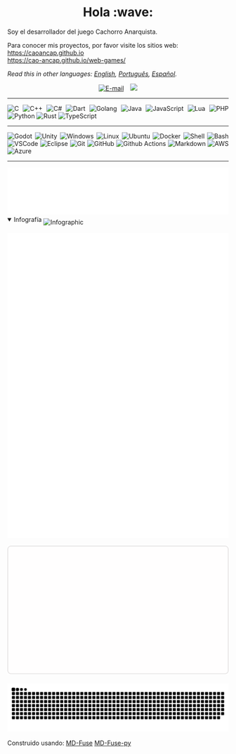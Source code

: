 <h1 align="center">Hola :wave:</h1>

Soy el desarrollador del juego Cachorro Anarquista.

Para conocer mis proyectos, por favor visite los sitios web:<br/>
https://caoancap.github.io <br/>
https://cao-ancap.github.io/web-games/

*Read this in other languages: [English](README.en.md), [Português](README.pt.md), [Español](README.es.md).*


<div align="center">
  <span>
    <a title="E-Mail" href="mailto:scx88v1va@mozmail.com">
      <img src="https://cdn.iconscout.com/icon/free/png-32/mail-1299-1100772.png" alt="E-mail"/><!--
 --></a>
  </span>
  &ensp;
  <span>
    <a title="Github" href="https://github.com/caoancap">
      <img src="https://cdn.iconscout.com/icon/free/png-32/github-108-438008.png"/><!--
 --></a>
  </span>
</div>

---

<div align="justify">
  <img title="C" alt="C" src="https://img.shields.io/badge/C-EEE?style=for-the-badge&logo=c&logoColor=00599C" />
  <img title="C++" alt="C++" src="https://img.shields.io/badge/C++-00599C?style=for-the-badge&logo=c%2B%2B&logoColor=white" />
  <img title="C#" alt="C#" src="https://img.shields.io/badge/C%23-239120?style=for-the-badge&logo=dotnet&logoColor=white" />
  <img title="Dart" alt="Dart" src="https://img.shields.io/badge/Dart-0175C2?style=for-the-badge&logo=dart&logoColor=white" />
  <img title="Golang" alt="Golang" src="https://img.shields.io/badge/GOLANG-007D9C.svg?&style=for-the-badge&logo=go&logoColor=white" />
  <img title="Java" alt="Java" src="https://img.shields.io/badge/JAVA-007396.svg?&style=for-the-badge&logo=openjdk&logoColor=white" />
  <img title="JavaScript" alt="JavaScript" src="https://img.shields.io/badge/JavaScript-323330?style=for-the-badge&logo=javascript&logoColor=F7DF1E" />
  <img title="Lua" alt="Lua" src="https://img.shields.io/badge/Lua-2C2D72?style=for-the-badge&logo=lua&logoColor=white" />
  <img title="PHP" alt="PHP" src="https://img.shields.io/badge/PHP-777BB4?style=for-the-badge&logo=php&logoColor=white" />
  <img title="Python" alt="Python" src="https://img.shields.io/badge/PYTHON-1E415E.svg?&style=for-the-badge&logo=python&logoColor=FFE56B" />
  <img title="Rust" alt="Rust" src="https://img.shields.io/badge/Rust-000?style=for-the-badge&logo=rust&logoColor=white" />
  <img title="TypeScript" alt="TypeScript" src="https://img.shields.io/badge/TypeScript-007ACC?style=for-the-badge&logo=typescript&logoColor=white" />
</div>

---

<div align="justify">
  <img title="Godot" alt="Godot" src="https://img.shields.io/badge/Godot-333639?style=for-the-badge&logo=godot-engine&logoColor=478CBF" />
  <img title="Unity" alt="Unity" src="https://img.shields.io/badge/Unity-EEE?style=for-the-badge&logo=unity&logoColor=black" />
  <img title="Windows" alt="Windows" src="https://img.shields.io/badge/Windows-0078D6?style=for-the-badge&logo=windows&logoColor=white" />
  <img title="Linux" alt="Linux" src="https://img.shields.io/badge/LINUX-185886?style=for-the-badge&logo=linux&logoColor=55A7CC" />
  <img title="Ubuntu" alt="Ubuntu" src="https://img.shields.io/badge/Ubuntu-333?style=for-the-badge&logo=ubuntu&logoColor=E95420" />
  <img title="Docker" alt="Docker" src="https://img.shields.io/badge/Docker-2496ED?style=for-the-badge&logo=docker&logoColor=white" />
  <img title="Shell" alt="Shell" src="https://img.shields.io/badge/Shell-000?style=for-the-badge&logo=gnu-bash&logoColor=white" />
  <img title="Bash" alt="Bash" src="https://img.shields.io/badge/GNU%20Bash-4EAA25?style=for-the-badge&logo=GNU%20Bash&logoColor=white" />
  <img title="VSCode" alt="VSCode" src="https://img.shields.io/badge/vscode-2C2C32.svg?style=for-the-badge&logo=visualstudiocode&logoColor=0066B8" />
  <img title="Eclipse" alt="Eclipse" src="https://img.shields.io/badge/Eclipse-2C2255?style=for-the-badge&logo=eclipse&logoColor=white" />
  <img title="Git" alt="Git" src="https://img.shields.io/badge/GIT-EEE.svg?&style=for-the-badge&logo=git&logoColor=F05033" />
  <img title="GitHub" alt="GitHub" src="https://img.shields.io/badge/GITHUB-9CDAF0.svg?&style=for-the-badge&logo=github&logoColor=black" />
  <img title="Github Actions" alt="Github Actions" src="https://img.shields.io/badge/GH_ACTIONS-333.svg?&style=for-the-badge&logo=github-actions&logoColor=2088FF" />
  <img title="Markdown" alt="Markdown" src="https://img.shields.io/badge/Markdown-2F9FE5?style=for-the-badge&logo=markdown&logoColor=white" />
  <img title="AWS" alt="AWS" src="https://img.shields.io/badge/AWS-232F3E.svg?&style=for-the-badge&logo=amazonwebservices&logoColor=EC912D" />
  <img title="Azure" alt="Azure" src="https://img.shields.io/badge/Azure-0089D6?style=for-the-badge&logo=microsoft-azure&logoColor=white" />
</div>

---

<div align="center">
  <img src="https://github.com/caoancap/readme-base/blob/main/images/animated.svg" />
</div>

<details open>
  <summary>
    Infografía
    <img align="middle" title="Infografía" src="https://cdn.iconscout.com/icon/premium/png-32-thumb/infographic-management-732672.png" alt="Infographic"/>
  </summary>

  <div align="center">
    <span>
      &ensp;
      <a title="Metrics" href="https://github.com/marketplace/actions/metrics-embed">
        <img align="top" title="Metrics" src="https://raw.githubusercontent.com/caoancap/caoancap/metrics/github-metrics.svg" alt="Metrics"/><!--
   --></a>
      &ensp;
    </span>
    <span>
      &ensp;
      <a title="Top Languages" href="https://github.com/anuraghazra/github-readme-stats">
        <picture>
          <source media="(prefers-color-scheme: dark)" srcset="https://raw.githubusercontent.com/caoancap/caoancap/main/top-languages-dark.svg">
          <img src="https://raw.githubusercontent.com/caoancap/caoancap/main/top-languages.svg" alt="Top Languages">
        </picture><!--
   --></a>
      &ensp;
    </span>
  </div>

</details>

<div align="center">
  <a title="Snake Animation" href="https://github.com/marketplace/actions/generate-snake-game-from-github-contribution-grid">
    <picture>
      <source media="(prefers-color-scheme: dark)" srcset="https://github.com/caoancap/caoancap/blob/snake/github-snake-dark.svg">
      <img src="https://github.com/caoancap/caoancap/blob/snake/github-snake.svg">
    </picture>
  </a>
</div>

Construido usando:
[MD-Fuse](https://github.com/caoancap/md-fuse)
[MD-Fuse-py](https://github.com/caoancap/md-fuse-py)

[comment]: # (version: 20250530030553)
